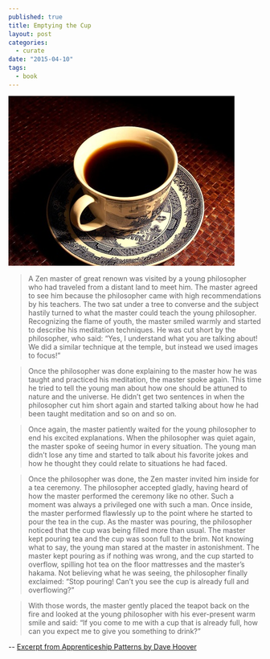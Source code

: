 ```yaml
---
published: true
title: Emptying the Cup
layout: post
categories: 
  - curate
date: "2015-04-10"
tags: 
  - book
---
```


![A cup of coffee.](/images/cup-of-coffee.jpg)

> A Zen master of great renown was visited by a young philosopher who had traveled from a distant land to meet him. The master agreed to see him because the philosopher came with high recommendations by his teachers. The two sat under a tree to converse and the subject hastily turned to what the master could teach the young philosopher. Recognizing the flame of youth, the master smiled warmly and started to describe his meditation techniques. He was cut short by the philosopher, who said: “Yes, I understand what you are talking about! We did a similar technique at the temple, but instead we used images to focus!”

> Once the philosopher was done explaining to the master how he was taught and practiced his meditation, the master spoke again. This time he tried to tell the young man about how one should be attuned to nature and the universe. He didn’t get two sentences in when the philosopher cut him short again and started talking about how he had been taught meditation and so on and so on.

> Once again, the master patiently waited for the young philosopher to end his excited explanations. When the philosopher was quiet again, the master spoke of seeing humor in every situation. The young man didn’t lose any time and started to talk about his favorite jokes and how he thought they could relate to situations he had faced.

> Once the philosopher was done, the Zen master invited him inside for a tea ceremony. The philosopher accepted gladly, having heard of how the master performed the ceremony like no other. Such a moment was always a privileged one with such a man. Once inside, the master performed flawlessly up to the point where he started to pour the tea in the cup. As the master was pouring, the philosopher noticed that the cup was being filled more than usual. The master kept pouring tea and the cup was soon full to the brim. Not knowing what to say, the young man stared at the master in astonishment. The master kept pouring as if nothing was wrong, and the cup started to overflow, spilling hot tea on the floor mattresses and the master’s hakama. Not believing what he was seeing, the philosopher finally exclaimed: “Stop pouring! Can’t you see the cup is already full and overflowing?”

> With those words, the master gently placed the teapot back on the fire and looked at the young philosopher with his ever-present warm smile and said: “If you come to me with a cup that is already full, how can you expect me to give you something to drink?”

-- [Excerpt from Apprenticeship Patterns by Dave Hoover](http://chimera.labs.oreilly.com/books/1234000001813/index.html)